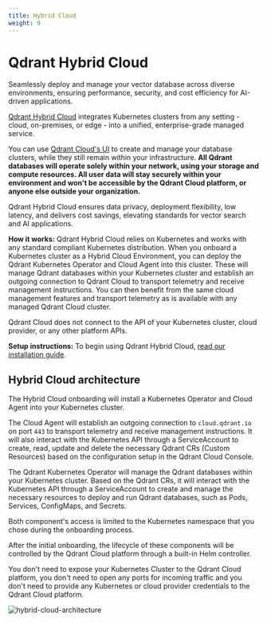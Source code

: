 ```yaml
---
title: Hybrid Cloud
weight: 9
---
```


# Qdrant Hybrid Cloud

Seamlessly deploy and manage your vector database across diverse environments, ensuring performance, security, and cost efficiency for AI-driven applications.

[Qdrant Hybrid Cloud](/hybrid-cloud/) integrates Kubernetes clusters from any setting - cloud, on-premises, or edge - into a unified, enterprise-grade managed service.

You can use [Qdrant Cloud's UI](/documentation/cloud/create-cluster/) to create and manage your database clusters, while they still remain within your infrastructure. **All Qdrant databases will operate solely within your network, using your storage and compute resources. All user data will stay securely within your environment and won't be accessible by the Qdrant Cloud platform, or anyone else outside your organization.**

Qdrant Hybrid Cloud ensures data privacy, deployment flexibility, low latency, and delivers cost savings, elevating standards for vector search and AI applications.

**How it works:** Qdrant Hybrid Cloud relies on Kubernetes and works with any standard compliant Kubernetes distribution. When you onboard a Kubernetes cluster as a Hybrid Cloud Environment, you can deploy the Qdrant Kubernetes Operator and Cloud Agent into this cluster. These will manage Qdrant databases within your Kubernetes cluster and establish an outgoing connection to Qdrant Cloud to transport telemetry and receive management instructions. You can then benefit from the same cloud management features and transport telemetry as is available with any managed Qdrant Cloud cluster.

<aside role="status">Qdrant Cloud does not connect to the API of your Kubernetes cluster, cloud provider, or any other platform APIs.</aside>

**Setup instructions:** To begin using Qdrant Hybrid Cloud, [read our installation guide](/documentation/hybrid-cloud/hybrid-cloud-setup/).

## Hybrid Cloud architecture

The Hybrid Cloud onboarding will install a Kubernetes Operator and Cloud Agent into your Kubernetes cluster. 

The Cloud Agent will establish an outgoing connection to `cloud.qdrant.io` on port `443` to transport telemetry and receive management instructions. It will also interact with the Kubernetes API through a ServiceAccount to create, read, update and delete the necessary Qdrant CRs (Custom Resources) based on the configuration setup in the Qdrant Cloud Console.

The Qdrant Kubernetes Operator will manage the Qdrant databases within your Kubernetes cluster. Based on the Qdrant CRs, it will interact with the Kubernetes API through a ServiceAccount to create and manage the necessary resources to deploy and run Qdrant databases, such as Pods, Services, ConfigMaps, and Secrets.

Both component's access is limited to the Kubernetes namespace that you chose during the onboarding process.

After the initial onboarding, the lifecycle of these components will be controlled by the Qdrant Cloud platform through a built-in Helm controller.

You don't need to expose your Kubernetes Cluster to the Qdrant Cloud platform, you don't need to open any ports for incoming traffic and you don't need to provide any Kubernetes or cloud provider credentials to the Qdrant Cloud platform.

![hybrid-cloud-architecture](/blog/hybrid-cloud/hybrid-cloud-architecture.png)
